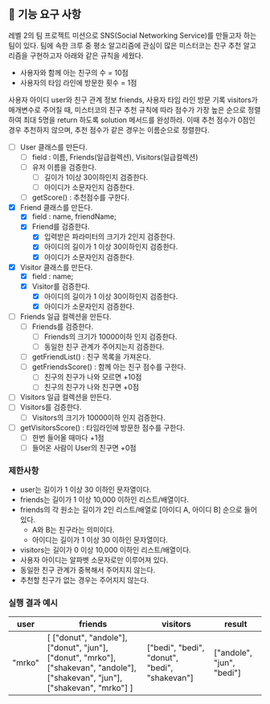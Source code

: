 ## 🚀 기능 요구 사항

레벨 2의 팀 프로젝트 미션으로 SNS(Social Networking Service)를 만들고자 하는 팀이 있다. 팀에 속한 크루 중 평소 알고리즘에 관심이 많은 미스터코는 친구 추천 알고리즘을 구현하고자 아래와 같은 규칙을 세웠다.

- 사용자와 함께 아는 친구의 수 = 10점 
- 사용자의 타임 라인에 방문한 횟수 = 1점

사용자 아이디 user와 친구 관계 정보 friends, 사용자 타임 라인 방문 기록 visitors가 매개변수로 주어질 때, 미스터코의 친구 추천 규칙에 따라 점수가 가장 높은 순으로 정렬하여 최대 5명을 return 하도록 solution 메서드를 완성하라. 이때 추천 점수가 0점인 경우 추천하지 않으며, 추천 점수가 같은 경우는 이름순으로 정렬한다.

- [ ] User 클래스를 만든다.
  - [ ] field : 이름, Friends(일급컬렉션), Visitors(일급컬렉션)
  - [ ] 유저 이름을 검증한다.
    - [ ] 길이가 1이상 30이하인지 검증한다.
    - [ ] 아이디가 소문자인지 검증한다.
  - [ ] getScore() : 추천점수를 구한다.
- [x] Friend 클래스를 만든다.
  - [x] field : name, friendName;
  - [x] Friend를 검증한다.
    - [x] 입력받은 파라미터의 크기가 2인지 검증한다.
    - [x] 아이디의 길이가 1 이상 30이하인지 검증한다. 
    - [x] 아이디가 소문자인지 검증한다.
- [x] Visitor 클래스를 만든다.
  - [x] field : name;
  - [x] Visitor를 검증한다.
    - [x] 아이디의 길이가 1 이상 30이하인지 검증한다. 
    - [x] 아이디가 소문자인지 검증한다.
- [ ] Friends 일급 컬렉션을 만든다.
  - [ ] Friends를 검증한다.
    - [ ] Friends의 크기가 10000이하 인지 검증한다. 
    - [ ] 동일한 친구 관계가 주어지는지 검증한다.
  - [ ] getFriendList() : 친구 목록을 가져온다.
  - [ ] getFriendsScore() : 함께 아는 친구 점수를 구한다.
    - [ ] 친구의 친구가 나와 모르면 +10점
    - [ ] 친구의 친구가 나와 친구면 +0점  
- [ ] Visitors 일급 컬렉션을 만든다.
- [ ] Visitors를 검증한다.
  - [ ] Visitors의 크기가 10000이하 인지 검증한다. 
- [ ] getVisitorsScore() : 타임라인에 방문한 점수를 구한다.
  - [ ] 한번 들어올 때마다 +1점
  - [ ] 들어온 사람이 User의 친구면 +0점 

### 제한사항

- user는 길이가 1 이상 30 이하인 문자열이다.
- friends는 길이가 1 이상 10,000 이하인 리스트/배열이다.
- friends의 각 원소는 길이가 2인 리스트/배열로 [아이디 A, 아이디 B] 순으로 들어있다.
  - A와 B는 친구라는 의미이다.
  - 아이디는 길이가 1 이상 30 이하인 문자열이다.
- visitors는 길이가 0 이상 10,000 이하인 리스트/배열이다.
- 사용자 아이디는 알파벳 소문자로만 이루어져 있다.
- 동일한 친구 관계가 중복해서 주어지지 않는다.
- 추천할 친구가 없는 경우는 주어지지 않는다.

### 실행 결과 예시

| user | friends | visitors | result |
| --- | --- | --- | --- |
| "mrko" | [ ["donut", "andole"], ["donut", "jun"], ["donut", "mrko"], ["shakevan", "andole"], ["shakevan", "jun"], ["shakevan", "mrko"] ] | ["bedi", "bedi", "donut", "bedi", "shakevan"] | ["andole", "jun", "bedi"] |
